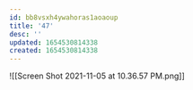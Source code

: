 ```yaml
---
id: bb8vsxh4ywahoras1aoaoup
title: '47'
desc: ''
updated: 1654530814338
created: 1654530814338
---
```

![[Screen Shot 2021-11-05 at 10.36.57 PM.png]]
